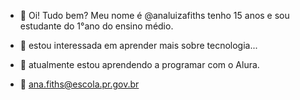 - 🤗 Oi! Tudo bem? Meu nome é  @analuizafiths tenho 15 anos e sou estudante do 1°ano do ensino médio.

- 👀 estou interessada em aprender  mais sobre tecnologia...

- 🌱 atualmente estou aprendendo a programar com o Alura.

- 📧 ana.fiths@escola.pr.gov.br

